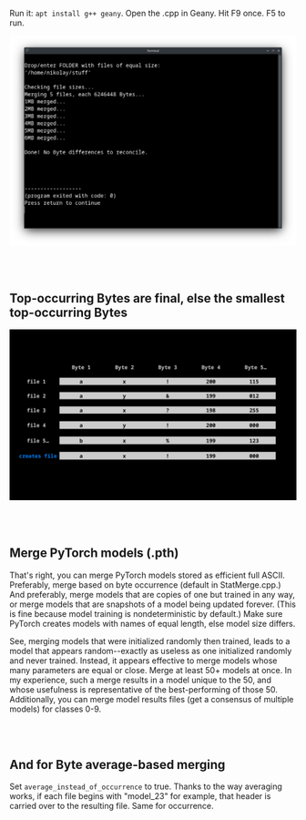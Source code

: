 Run it: ```apt install g++ geany```. Open the .cpp in Geany. Hit F9 once. F5 to run.

<p align="center">
  <img src="https://raw.githubusercontent.com/compromise-evident/StatMerge/main/Other/Terminal_2a2c24eae143b3f4a2bfe468fb732cba.png">
</p>

<br>
<br>

## Top-occurring Bytes are final, else the smallest top-occurring Bytes

<p align="center">
  <img src="https://raw.githubusercontent.com/compromise-evident/StatMerge/main/Other/What_it_does_b53a4b1452da928659635b21abd83f30418c241ee2af94802f0f30e151a99787.png">
</p>

<br>
<br>

## Merge PyTorch models (.pth)

That's right, you can merge PyTorch models stored as efficient full ASCII.
Preferably, merge based on byte occurrence (default in StatMerge.cpp.)
And preferably, merge models that are copies of one but trained in any way,
or merge models that are snapshots of a model being updated forever.
(This is fine because model training is nondeterministic by default.)
Make sure PyTorch creates models with names of equal length,
else model size differs.

See, merging models that were initialized randomly then trained,
leads to a model that appears random--exactly as useless as
one initialized randomly and never trained.
Instead, it appears effective to merge
models whose many parameters
are equal or close.
Merge at least 50+ models at once.
In my experience, such a merge results in a model unique to the 50,
and whose usefulness is representative of the best-performing of those 50.
Additionally, you can merge model results files (get a consensus of multiple models) for classes 0-9.

<br>
<br>

## And for Byte average-based merging

Set ```average_instead_of_occurrence``` to true.
Thanks to the way averaging works, if each file begins with "model_23"
for example, that header is carried over to the resulting file. Same for occurrence.
